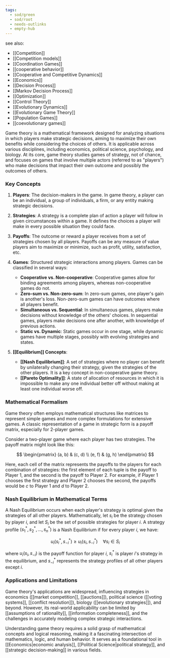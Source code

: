 ```yaml
---
tags:
  - sod/green
  - sod/root
  - needs-outlinks
  - empty-hub
---
```

see also:
- [[Competition]]
- [[Competition models]]
- [[Coordination Games]]
- [[cooperative behavior]]
- [[Cooperative and Competitive Dynamics]]
- [[Economics]]
- [[Decision Process]]
- [[Markov Decision Process]]
- [[Optimization]]
- [[Control Theory]]
- [[Evolutionary Dynamics]]
- [[Evolutionary Game Theory]]
- [[Population Games]]
- [[coevolutionary games]]

Game theory is a mathematical framework designed for analyzing situations in which players make strategic decisions, aiming to maximize their own benefits while considering the choices of others. It is applicable across various disciplines, including economics, political science, psychology, and biology. At its core, game theory studies games of strategy, not of chance, and focuses on games that involve multiple actors (referred to as "players") who make decisions that impact their own outcome and possibly the outcomes of others.

### Key Concepts

1. **Players**: The decision-makers in the game. In game theory, a player can be an individual, a group of individuals, a firm, or any entity making strategic decisions.

2. **Strategies**: A strategy is a complete plan of action a player will follow in given circumstances within a game. It defines the choices a player will make in every possible situation they could face.

3. **Payoffs**: The outcome or reward a player receives from a set of strategies chosen by all players. Payoffs can be any measure of value players aim to maximize or minimize, such as profit, utility, satisfaction, etc.

4. **Games**: Structured strategic interactions among players. Games can be classified in several ways:
   - **Cooperative vs. Non-cooperative**: Cooperative games allow for binding agreements among players, whereas non-cooperative games do not.
   - **Zero-sum vs. Non-zero-sum**: In zero-sum games, one player's gain is another's loss. Non-zero-sum games can have outcomes where all players benefit.
   - **Simultaneous vs. Sequential**: In simultaneous games, players make decisions without knowledge of the others' choices. In sequential games, players make decisions one after another, with knowledge of previous actions.
   - **Static vs. Dynamic**: Static games occur in one stage, while dynamic games have multiple stages, possibly with evolving strategies and states.

5. **[[Equilibrium]] Concepts**:
   - **[[Nash Equilibrium]]**: A set of strategies where no player can benefit by unilaterally changing their strategy, given the strategies of the other players. It is a key concept in non-cooperative game theory.
   - **[[Pareto Optimality]]**: A state of allocation of resources in which it is impossible to make any one individual better off without making at least one individual worse off.

### Mathematical Formalism

Game theory often employs mathematical structures like matrices to represent simple games and more complex formulations for extensive games. A classic representation of a game in strategic form is a payoff matrix, especially for 2-player games. 

Consider a two-player game where each player has two strategies. The payoff matrix might look like this:

$$
\begin{pmatrix}
(a, b) & (c, d) \\
(e, f) & (g, h)
\end{pmatrix}
$$

Here, each cell of the matrix represents the payoffs to the players for each combination of strategies: the first element of each tuple is the payoff to Player 1, and the second is the payoff to Player 2. For example, if Player 1 chooses the first strategy and Player 2 chooses the second, the payoffs would be $c$ to Player 1 and $d$ to Player 2.

### Nash Equilibrium in Mathematical Terms

A Nash Equilibrium occurs when each player's strategy is optimal given the strategies of all other players. Mathematically, let $s_i$ be the strategy chosen by player $i$, and let $S_i$ be the set of possible strategies for player $i$. A strategy profile $(s_1^*, s_2^*, \dots, s_n^*)$ is a Nash Equilibrium if for every player $i$, we have:

$$
u_i(s_i^*, s_{-i}^*) \geq u_i(s_i, s_{-i}^*) \quad \forall s_i \in S_i
$$

where $u_i(s_i, s_{-i})$ is the payoff function for player $i$, $s_i^*$ is player $i$'s strategy in the equilibrium, and $s_{-i}^*$ represents the strategy profiles of all other players except $i$.

### Applications and Limitations

Game theory's applications are widespread, influencing strategies in economics ([[market competition]], [[auctions]]), political science ([[voting systems]], [[conflict resolution]]), biology ([[evolutionary strategies]]), and beyond. However, its real-world applicability can be limited by [[assumptions of rationality]], [[information completeness]], and the challenges in accurately modeling complex strategic interactions.

Understanding game theory requires a solid grasp of mathematical concepts and logical reasoning, making it a fascinating intersection of mathematics, logic, and human behavior. It serves as a foundational tool in [[Economics|economic analysis]], [[Political Science|political strategy]], and [[strategic decision-making]] in various fields.